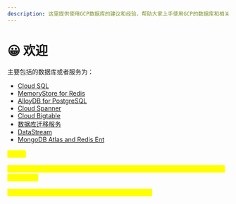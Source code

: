 ```yaml
---
description: 这里提供使用GCP数据库的建议和经验，帮助大家上手使用GCP的数据库和相关服务。
---
```


# 😀 欢迎

主要包括的数据库或者服务为：

* [Cloud SQL](cloud-sql/)
* [MemoryStore for Redis](memorystore-for-redis/)
* [AlloyDB for PostgreSQL](alloydb-for-postgresql/)
* [Cloud Spanner](cloud-spanner/)
* [Cloud Bigtable](cloud-bigtable/)
* [数据库迁移服务](shu-ju-ku-qian-yi/)
* [DataStream](datastream/)
* [MongoDB Atlas and Redis Ent](mongodb-atlas-and-redis-ent/)

<mark style="color:yellow;">**说明：**</mark>

<mark style="color:yellow;">**这份文档由GCP数据库爱好者整理，旨在快速协助大家解决问题、上手使用GCP的数据库。**</mark>

<mark style="color:yellow;">**更为完整和详细的内容请参考GCP数据库的官方文档!**</mark>
